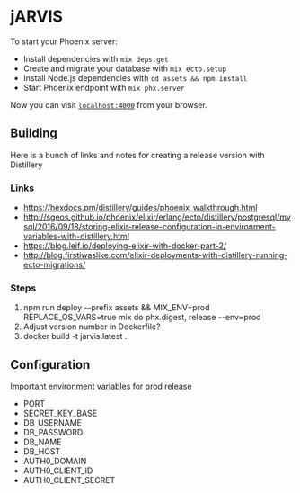 # jARVIS

To start your Phoenix server:

  * Install dependencies with `mix deps.get`
  * Create and migrate your database with `mix ecto.setup`
  * Install Node.js dependencies with `cd assets && npm install`
  * Start Phoenix endpoint with `mix phx.server`

Now you can visit [`localhost:4000`](http://localhost:4000) from your browser.

## Building

Here is a bunch of links and notes for creating a release version with Distillery

### Links

 * https://hexdocs.pm/distillery/guides/phoenix_walkthrough.html
 * http://sgeos.github.io/phoenix/elixir/erlang/ecto/distillery/postgresql/mysql/2016/09/18/storing-elixir-release-configuration-in-environment-variables-with-distillery.html
 * https://blog.leif.io/deploying-elixir-with-docker-part-2/
 * http://blog.firstiwaslike.com/elixir-deployments-with-distillery-running-ecto-migrations/

### Steps

  1. npm run deploy --prefix assets && MIX_ENV=prod REPLACE_OS_VARS=true mix do phx.digest, release --env=prod
  1. Adjust version number in Dockerfile?
  1. docker build -t jarvis:latest .

## Configuration

Important environment variables for prod release

 * PORT
 * SECRET_KEY_BASE
 * DB_USERNAME
 * DB_PASSWORD
 * DB_NAME
 * DB_HOST
 * AUTH0_DOMAIN
 * AUTH0_CLIENT_ID
 * AUTH0_CLIENT_SECRET

